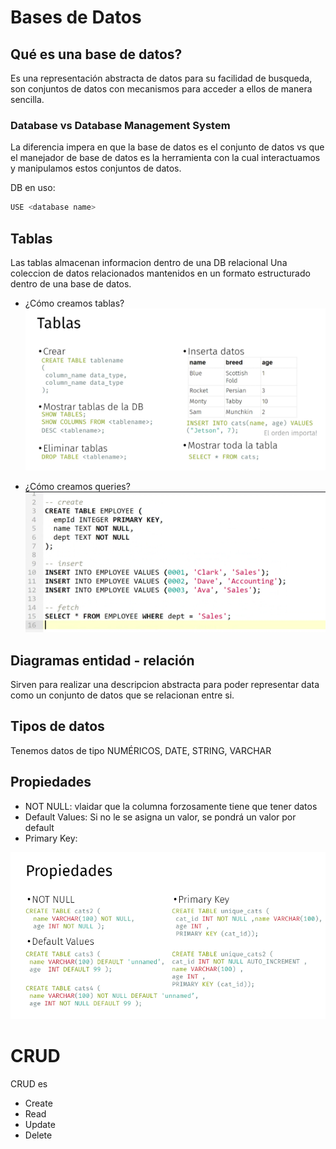 # Bases de Datos

## Qué es una base de datos?

Es una representación abstracta de datos para su facilidad de busqueda, son conjuntos de datos con mecanismos para acceder a ellos de manera sencilla.

### Database vs Database Management System

La diferencia impera en que la base de datos es el conjunto de datos vs que el manejador de base de datos es la herramienta con la cual interactuamos y manipulamos estos conjuntos de datos.

DB en uso:

```bash
USE <database name>
```
## Tablas 

Las tablas almacenan informacion dentro de una DB relacional
Una coleccion de datos relacionados mantenidos en un formato estructurado dentro de una base de datos.

- ¿Cómo creamos tablas?
![crear_tablas](images/crear_tablas.png)

- ¿Cómo creamos queries?
![query_example](images/query_example.png)

## Diagramas entidad - relación

Sirven para realizar una descripcion abstracta para poder representar data como un conjunto de datos que se relacionan entre si.

## Tipos de datos

Tenemos datos de tipo NUMÉRICOS, DATE, STRING, VARCHAR

## Propiedades 

- NOT NULL: vlaidar que la columna forzosamente tiene que tener datos
- Default Values: Si no le se asigna un valor, se pondrá un valor por default
- Primary Key: 

![alt text](images/propiedades.png)

# CRUD

CRUD es 

- Create
- Read
- Update
- Delete